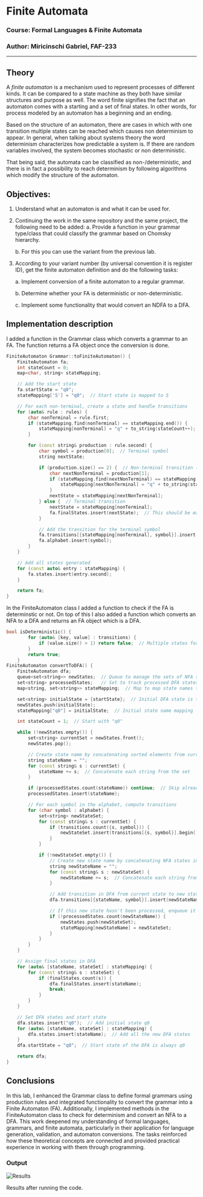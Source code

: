 # Finite Automata

### Course: Formal Languages & Finite Automata
### Author: Miricinschi Gabriel, FAF-233

----

## Theory
A _finite automaton_ is a mechanism used to represent processes of different kinds. It can be compared to a state machine as they both have similar structures and purpose as well. The word finite signifies the fact that an automaton comes with a starting and a set of final states. In other words, for process modeled by an automaton has a beginning and an ending.

Based on the structure of an automaton, there are cases in which with one transition multiple states can be reached which causes non determinism to appear. In general, when talking about systems theory the word determinism characterizes how predictable a system is. If there are random variables involved, the system becomes stochastic or non deterministic.

That being said, the automata can be classified as non-/deterministic, and there is in fact a possibility to reach determinism by following algorithms which modify the structure of the automaton.
## Objectives:

1. Understand what an automaton is and what it can be used for.

2. Continuing the work in the same repository and the same project, the following need to be added:
    a. Provide a function in your grammar type/class that could classify the grammar based on Chomsky hierarchy.

    b. For this you can use the variant from the previous lab.

3. According to your variant number (by universal convention it is register ID), get the finite automaton definition and do the following tasks:

    a. Implement conversion of a finite automaton to a regular grammar.

    b. Determine whether your FA is deterministic or non-deterministic.

    c. Implement some functionality that would convert an NDFA to a DFA.
    

## Implementation description

I added a function in the Grammar class which converts a grammar to an FA. The function returns a FA object once the conversion is done.

```c++
FiniteAutomaton Grammar::toFiniteAutomaton() {
    FiniteAutomaton fa;
    int stateCount = 0;
    map<char, string> stateMapping;

    // Add the start state
    fa.startState = "q0";
    stateMapping['S'] = "q0";  // Start state is mapped to S

    // For each non-terminal, create a state and handle transitions
    for (auto& rule : rules) {
        char nonTerminal = rule.first;
        if (stateMapping.find(nonTerminal) == stateMapping.end()) {
            stateMapping[nonTerminal] = "q" + to_string(stateCount++);
        }

        for (const string& production : rule.second) {
            char symbol = production[0];  // Terminal symbol
            string nextState;

            if (production.size() == 2) {  // Non-terminal transition (i.e., second character)
                char nextNonTerminal = production[1];
                if (stateMapping.find(nextNonTerminal) == stateMapping.end()) {
                    stateMapping[nextNonTerminal] = "q" + to_string(stateCount++);
                }
                nextState = stateMapping[nextNonTerminal];
            } else {  // Terminal transition
                nextState = stateMapping[nonTerminal];
                fa.finalStates.insert(nextState);  // This should be marked as final for terminal symbols
            }

            // Add the transition for the terminal symbol
            fa.transitions[{stateMapping[nonTerminal], symbol}].insert(nextState);
            fa.alphabet.insert(symbol);
        }
    }

    // Add all states generated
    for (const auto& entry : stateMapping) {
        fa.states.insert(entry.second);
    }

    return fa;
}
```

In the FiniteAutomaton class I added a function to check if the FA is determinstic or not. On top of this I also added a function which converts an NFA to a DFA and returns an FA object which is a DFA.

```c++
bool isDeterministic() {
        for (auto& [key, value] : transitions) {
            if (value.size() > 1) return false;  // Multiple states for (state, symbol) → NFA
        }
        return true;
    }
FiniteAutomaton convertToDFA() {
    FiniteAutomaton dfa;
    queue<set<string>> newStates;  // Queue to manage the sets of NFA states
    set<string> processedStates;   // Set to track processed DFA states (state sets)
    map<string, set<string>> stateMapping;  // Map to map state names to NFA state sets

    set<string> initialState = {startState};  // Initial DFA state is the start state of the NFA
    newStates.push(initialState);
    stateMapping["q0"] = initialState;  // Initial state name mapping

    int stateCount = 1;  // Start with "q0"

    while (!newStates.empty()) {
        set<string> currentSet = newStates.front();
        newStates.pop();

        // Create state name by concatenating sorted elements from currentSet
        string stateName = "";
        for (const string& s : currentSet) {
            stateName += s;  // Concatenate each string from the set
        }

        if (processedStates.count(stateName)) continue;  // Skip already processed sets
        processedStates.insert(stateName);

        // For each symbol in the alphabet, compute transitions
        for (char symbol : alphabet) {
            set<string> newStateSet;
            for (const string& s : currentSet) {
                if (transitions.count({s, symbol})) {
                    newStateSet.insert(transitions[{s, symbol}].begin(), transitions[{s, symbol}].end());
                }
            }

            if (!newStateSet.empty()) {
                // Create new state name by concatenating NFA states in the set
                string newStateName = "";
                for (const string& s : newStateSet) {
                    newStateName += s;  // Concatenate each string from the set
                }

                // Add transition in DFA from current state to new state
                dfa.transitions[{stateName, symbol}].insert(newStateName);

                // If this new state hasn't been processed, enqueue it
                if (!processedStates.count(newStateName)) {
                    newStates.push(newStateSet);
                    stateMapping[newStateName] = newStateSet;
                }
            }
        }
    }

    // Assign final states in DFA
    for (auto& [stateName, stateSet] : stateMapping) {
        for (const string& s : stateSet) {
            if (finalStates.count(s)) {
                dfa.finalStates.insert(stateName);
                break;
            }
        }
    }

    // Set DFA states and start state
    dfa.states.insert("q0");  // Add initial state q0
    for (auto& [stateName, stateSet] : stateMapping) {
        dfa.states.insert(stateName);  // Add all the new DFA states
    }
    dfa.startState = "q0";  // Start state of the DFA is always q0

    return dfa;
}
```
## Conclusions
In this lab, I enhanced the Grammar class to define formal grammars using production rules and integrated functionality to convert the grammar into a Finite Automaton (FA). Additionally, I implemented methods in the FiniteAutomaton class to check for determinism and convert an NFA to a DFA. This work deepened my understanding of formal languages, grammars, and finite automata, particularly in their application for language generation, validation, and automaton conversions. The tasks reinforced how these theoretical concepts are connected and provided practical experience in working with them through programming.

### Output

![Results](https://github.com/user-attachments/assets/92134b18-87a9-448f-88c1-e98c6557d2d8)

Results after running the code.
